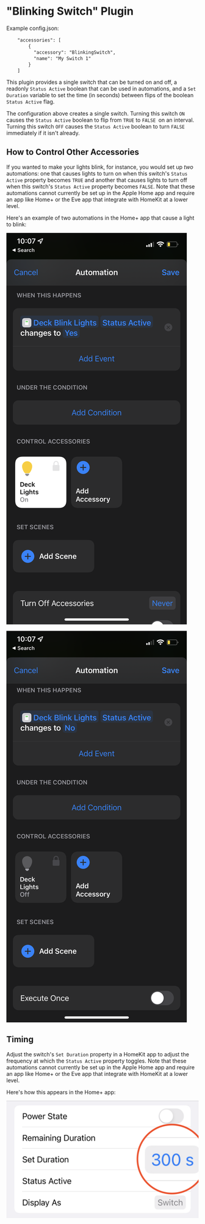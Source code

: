 
# "Blinking Switch" Plugin

Example config.json:

```
    "accessories": [
        {
          "accessory": "BlinkingSwitch",
          "name": "My Switch 1"
        }   
    ]

```

This plugin provides a single switch that can be turned on and off, a readonly `Status Active` boolean that can be used in automations, and a `Set Duration` variable to set the time (in seconds) between flips of the boolean `Status Active` flag.

The configuration above creates a single switch. Turning this switch `ON` causes the `Status Active` boolean to flip from `TRUE` to `FALSE `on an interval. Turning this switch `OFF` causes the `Status Active` boolean to turn `FALSE` immediately if it isn't already.

## How to Control Other Accessories
If you wanted to make your lights blink, for instance, you would set up *two* automations: one that causes lights to turn on when this switch's `Status Active` property becomes `TRUE` and another that causes lights to turn off when this switch's `Status Active` property becomes `FALSE`. Note that these automations cannot currently be set up in the Apple Home app and require an app like Home+ or the Eve app that integrate with HomeKit at a lower level.

Here's an example of two automations in the Home+ app that cause a light to blink:

![Automation triggered when Status Active becomes true](https://github.com/shamanskyh/homebridge-blinking-switch/blob/main/images/automation-on.png?raw=true|width=100px)

![Automation triggered when Status Active becomes false](https://github.com/shamanskyh/homebridge-blinking-switch/blob/main/images/automation-off.png?raw=true|width=100px)

## Timing
Adjust the switch's `Set Duration` property in a HomeKit app to adjust the frequency at which the `Status Active` property toggles. Note that these automations cannot currently be set up in the Apple Home app and require an app like Home+ or the Eve app that integrate with HomeKit at a lower level.

Here's how this appears in the Home+ app:

![Set Duration property in the Home+ app](https://github.com/shamanskyh/homebridge-blinking-switch/blob/main/images/set-duration-property.png?raw=true|width=100px)